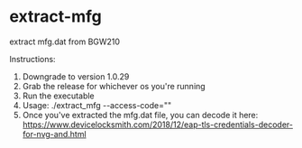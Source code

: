 # extract-mfg
extract mfg.dat from BGW210

Instructions:

1) Downgrade to version 1.0.29
2) Grab the release for whichever os you're running
3) Run the executable
4) Usage: ./extract_mfg --access-code="<enter access code>"
5) Once you've extracted the mfg.dat file, you can decode it here: https://www.devicelocksmith.com/2018/12/eap-tls-credentials-decoder-for-nvg-and.html

